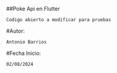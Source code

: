 ##Poke Api en Flutter
```
Codigo abierto a modificar para pruebas
```

#Autor:
```
Antonio Barrios
```

#Fecha Inicio:
```
02/08/2024
```